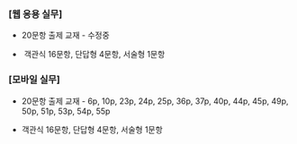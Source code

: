 ### [웹 응용 실무] ###

* 20문항 출제
  교재 - 수정중

-  객관식 16문항, 단답형 4문항, 서술형 1문항





### [모바일 실무]

- 20문항 출제
  교재 - 6p, 10p, 23p, 24p, 25p, 36p, 37p, 40p, 44p, 45p, 49p, 50p, 51p, 53p, 54p, 55p 

- 객관식 16문항, 단답형 4문항, 서술형 1문항

 